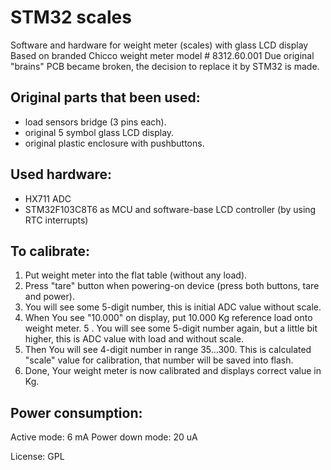 # STM32 scales

Software and hardware for weight meter (scales) with glass LCD display
Based on branded Chicco weight meter model # 8312.60.001
Due original "brains" PCB became broken, the decision to replace
it by STM32 is made.

## Original parts that been used:
 * load sensors bridge (3 pins each).
 * original 5 symbol glass LCD display.
 * original plastic enclosure with pushbuttons.

## Used hardware:
 * HX711 ADC
 * STM32F103C8T6 as MCU and software-base LCD controller (by using RTC interrupts)

## To calibrate:
 1. Put weight meter into the flat table (without any load).
 2. Press "tare" button when powering-on device (press both buttons, tare and power).
 3. You will see some 5-digit number, this is initial ADC value without scale.
 4. When You see "10.000" on display, put 10.000 Kg reference load onto weight meter.
 5 . You will see some 5-digit number again, but a little bit higher, this is ADC value with load and without scale.
 6. Then You will see 4-digit number in range 35...300. This is calculated "scale" value for calibration, that number will be saved into flash.
 7. Done, Your weight meter is now calibrated and displays correct value in Kg.


## Power consumption:
Active mode: 6 mA
Power down mode: 20 uA

License: GPL
